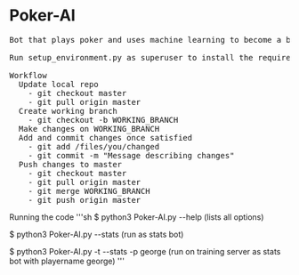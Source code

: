 # Poker-AI
<pre>
Bot that plays poker and uses machine learning to become a better player (hopefully)

Run setup_environment.py as superuser to install the required modules!

Workflow
  Update local repo
    - git checkout master
    - git pull origin master
  Create working branch
    - git checkout -b WORKING_BRANCH
  Make changes on WORKING_BRANCH
  Add and commit changes once satisfied
    - git add /files/you/changed
    - git commit -m "Message describing changes"
  Push changes to master
    - git checkout master
    - git pull origin master
    - git merge WORKING_BRANCH
    - git push origin master
</pre>
Running the code
'''sh
$ python3 Poker-AI.py --help
(lists all options)

$ python3 Poker-AI.py --stats
(run as stats bot)

$ python3 Poker-AI.py -t --stats -p george
(run on training server as stats bot with playername george)
'''
